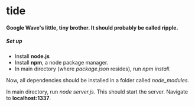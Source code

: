 tide
====


#### Google Wave's little, tiny brother. It should probably be called ripple. 

##### Set up

- Install **node.js**
- Install **npm**, a node package manager. 
- In main directory (where *package.json* resides), run *npm install*.

Now, all dependencies should be installed in a folder called *node_modules*. 

In main directory, run *node server.js*. This should start the server. Navigate to **localhost:1337**.
